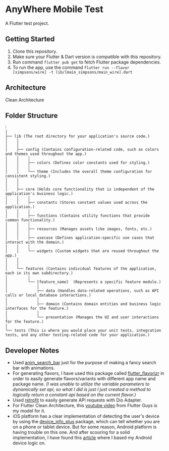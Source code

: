 # AnyWhere Mobile Test

A Flutter test project.

## Getting Started

1. Clone this repository.
2. Make sure your Flutter & Dart version is compatible with this repository.
3. Run command `flutter pub get` to fetch Flutter package dependencies.
4. To run the app, use the command `flutter run --flavor [simpsons/wire] -t lib/[main_simpsons/main_wire].dart`

## Architecture
Clean Architecture

## Folder Structure
```
⁞
│
├── lib (The root directory for your application's source code.)
│    │
│    │
│    ├── config (Contains configuration-related code, such as colors and themes used throughout the app.)
│    │    │
│    │    ├── colors (Defines color constants used for styling.)
│    │    │
│    │    └── theme (Includes the overall theme configuration for consistent styling.)
│    │
│    │
│    ├── core (Holds core functionality that is independent of the application's business logic.)
│    │    │
│    │    ├── constants (Stores constant values used across the application.)
│    │    │
│    │    ├── functions (Contains utility functions that provide common functionality.)
│    │    │
│    │    ├── resources (Manages assets like images, fonts, etc.)
│    │    │
│    │    ├── usecase (Defines application-specific use cases that interact with the domain.)
│    │    │
│    │    └── widgets (Custom widgets that are reused throughout the app.)
│    │
│    │   
│    └── features (Contains individual features of the application, each in its own subdirectory.)
│         │
│         └── [feature_name]  (Represents a specific feature module.)
│             │
│             ├── data (Handles data-related operations, such as API calls or local database interactions.)
│             │
│             ├── domain (Contains domain entities and business logic interfaces for the feature.)
│             │
│             └── presentation (Manages the UI and user interactions for the feature.)
│
└── tests (This is where you would place your unit tests, integration tests, and any other testing-related code for your application.)
```

## Developer Notes
- Used [anim_search_bar](https://pub.dev/packages/anim_search_bar) just for the purpose of making a fancy search bar with animations.
- For generating flavors, I have used this package called [flutter_flavorizr](https://pub.dev/packages/flutter_flavorizr) in order to easily generate flavors/variants with different app name and package name. _(I was unable to utilize the variable parameters to dynamically set api, so what I did is just I just created a method to logically return a constant api based on the current flavor.)_
- Used [retrofit](https://pub.dev/packages/retrofit) to easily generate API requests with Dio Adapter.
- For Flutter Clean Architecture, this [youtube video](https://www.youtube.com/watch?v=7V_P6dovixg&t=8s) from Flutter Guys is my model for it.
- iOS platform has a clear implementation of detecting the user's device by using the [device_info_plus](https://pub.dev/packages/device_info_plus) package, which can tell whether you are on a phone or tablet device. But for some reason, Android platform is having trouble on this one. And after scouring for a solid implementation, I have found this [article](https://iiro.dev/implementing-adaptive-master-detail-layouts/) where I based my Android device logic on.
